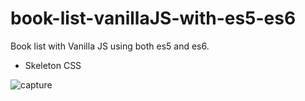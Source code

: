 # book-list-vanillaJS-with-es5-es6
Book list with Vanilla JS using both es5 and es6. 
+ Skeleton CSS

![capture](https://user-images.githubusercontent.com/15637153/43919971-8257d6ca-9bcc-11e8-8a7c-1b6a0d88de99.PNG)
